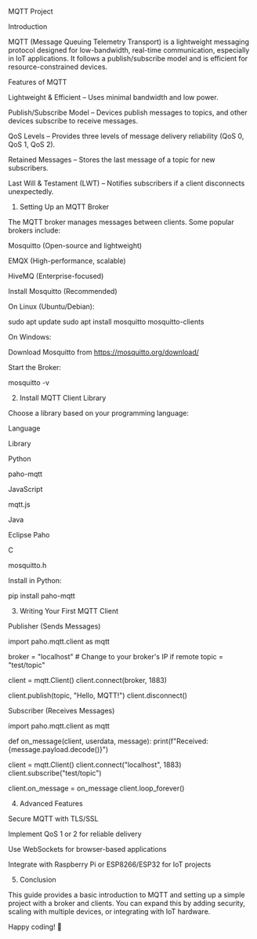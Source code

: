 MQTT Project

Introduction

MQTT (Message Queuing Telemetry Transport) is a lightweight messaging protocol designed for low-bandwidth, real-time communication, especially in IoT applications. It follows a publish/subscribe model and is efficient for resource-constrained devices.

Features of MQTT

Lightweight & Efficient – Uses minimal bandwidth and low power.

Publish/Subscribe Model – Devices publish messages to topics, and other devices subscribe to receive messages.

QoS Levels – Provides three levels of message delivery reliability (QoS 0, QoS 1, QoS 2).

Retained Messages – Stores the last message of a topic for new subscribers.

Last Will & Testament (LWT) – Notifies subscribers if a client disconnects unexpectedly.

1. Setting Up an MQTT Broker

The MQTT broker manages messages between clients. Some popular brokers include:

Mosquitto (Open-source and lightweight)

EMQX (High-performance, scalable)

HiveMQ (Enterprise-focused)

Install Mosquitto (Recommended)

On Linux (Ubuntu/Debian):

sudo apt update
sudo apt install mosquitto mosquitto-clients

On Windows:

Download Mosquitto from https://mosquitto.org/download/

Start the Broker:

mosquitto -v

2. Install MQTT Client Library

Choose a library based on your programming language:

Language

Library

Python

paho-mqtt

JavaScript

mqtt.js

Java

Eclipse Paho

C

mosquitto.h

Install in Python:

pip install paho-mqtt

3. Writing Your First MQTT Client

Publisher (Sends Messages)

import paho.mqtt.client as mqtt

broker = "localhost"  # Change to your broker's IP if remote
topic = "test/topic"

client = mqtt.Client()
client.connect(broker, 1883)

client.publish(topic, "Hello, MQTT!")
client.disconnect()

Subscriber (Receives Messages)

import paho.mqtt.client as mqtt

def on_message(client, userdata, message):
    print(f"Received: {message.payload.decode()}")

client = mqtt.Client()
client.connect("localhost", 1883)
client.subscribe("test/topic")

client.on_message = on_message
client.loop_forever()

4. Advanced Features

Secure MQTT with TLS/SSL

Implement QoS 1 or 2 for reliable delivery

Use WebSockets for browser-based applications

Integrate with Raspberry Pi or ESP8266/ESP32 for IoT projects

5. Conclusion

This guide provides a basic introduction to MQTT and setting up a simple project with a broker and clients. You can expand this by adding security, scaling with multiple devices, or integrating with IoT hardware.

Happy coding! 🚀

